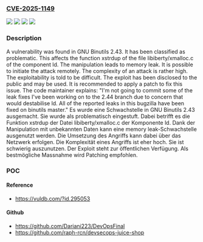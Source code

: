 ### [CVE-2025-1149](https://cve.mitre.org/cgi-bin/cvename.cgi?name=CVE-2025-1149)
![](https://img.shields.io/static/v1?label=Product&message=Binutils&color=blue)
![](https://img.shields.io/static/v1?label=Version&message=2.43%20&color=brightgreen)
![](https://img.shields.io/static/v1?label=Vulnerability&message=Denial%20of%20Service&color=brightgreen)
![](https://img.shields.io/static/v1?label=Vulnerability&message=Memory%20Leak&color=brightgreen)

### Description

A vulnerability was found in GNU Binutils 2.43. It has been classified as problematic. This affects the function xstrdup of the file libiberty/xmalloc.c of the component ld. The manipulation leads to memory leak. It is possible to initiate the attack remotely. The complexity of an attack is rather high. The exploitability is told to be difficult. The exploit has been disclosed to the public and may be used. It is recommended to apply a patch to fix this issue. The code maintainer explains: "I'm not going to commit some of the leak fixes I've been working on to the 2.44 branch due to concern that would destabilise ld. All of the reported leaks in this bugzilla have been fixed on binutils master."
Es wurde eine Schwachstelle in GNU Binutils 2.43 ausgemacht. Sie wurde als problematisch eingestuft. Dabei betrifft es die Funktion xstrdup der Datei libiberty/xmalloc.c der Komponente ld. Dank der Manipulation mit unbekannten Daten kann eine memory leak-Schwachstelle ausgenutzt werden. Die Umsetzung des Angriffs kann dabei über das Netzwerk erfolgen. Die Komplexität eines Angriffs ist eher hoch. Sie ist schwierig auszunutzen. Der Exploit steht zur öffentlichen Verfügung. Als bestmögliche Massnahme wird Patching empfohlen.

### POC

#### Reference
- https://vuldb.com/?id.295053

#### Github
- https://github.com/Dariani223/DevOpsFinal
- https://github.com/raph-rcn/devsecops-juice-shop

